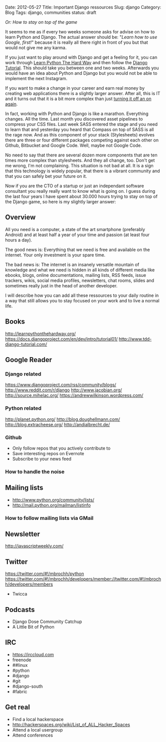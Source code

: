 Date: 2012-05-27
Title: Important Django ressources
Slug: django
Category: Blog
Tags: django, communities
status: draft

*Or: How to stay on top of the game*

It seems to me as if every two weeks someone asks for advise on how to learn
Python and Django. The actual answer should be: "*Learn how to use Google,
first!*" because it is really all there right in front of you  but that would
not give me any karma.

If you just want to play around with Django and get a feeling for it, you can
work through [Learn Python The Hard Way](http://learnpythonthehardway.org/)
and then follow the [Django Tutorial](https://docs.djangoproject.com/en/dev/intro/tutorial01/).
This should take you between one and two weeks. Afterwards you would have an
idea about Python and Django but you would not be able to implement the next
Instagram.

If you want to make a change in your career and earn real money by creating
web applications there is a slightly larger answer. After all, this is IT and
it turns out that it is a bit more complex than just [turning it off an on
again](https://www.youtube.com/watch?v=p85xwZ_OLX0).

In fact, working with Python and Django is like a marathon. Everything changes.
All the time. Last month you discovered asset pipelines to compress your CSS
files.  Last week SASS entered the stage and you need to learn that and
yesterday you heard that Compass on top of SASS is all the rage now. And as
this component of your stack (Stylesheets) evolves there are three or four
different packages competing against each other on Github, Bitbucket and Google
Code. Well, maybe not Google Code.

No need to say that there are several dozen more components that are ten times
more complex than stylesheets. And they all change, too. Don't get me wrong,
I'm not complaining. This situation is not bad at all. It is a sign that this
technology is widely popular, that there is a vibrant community and that you
can safely bet your future on it.

Now if you are the CTO of a startup or just an independant software consultant
you really really want to know what is going on. I guess during the last four
years I have spent about 30.000 hours trying to stay on top of the Django game,
so here is my slightly larger answer:

## Overview

All you need is a computer, a state of the art smartphone (preferably Android)
and at least half a year of your time and passion (at least four hours a day).

The good news is: Everything that we need is free and available on the
internet. Your only investment is your spare time.

The bad news is: The internet is an insanely versatile mountain of knowledge
and what we need is hidden in all kinds of different media like ebooks, blogs,
online documentations, mailing lists, RSS feeds, issue trackers, wikis, social
media profiles, newsletters, chat rooms, slides and sometimes really just in
the head of another developer.

I will describe how you can add all these ressources to your daily routine
in a way that still allows you to stay focused on your work and to live a
normal life.

## Books

http://learnpythonthehardway.org/
https://docs.djangoproject.com/en/dev/intro/tutorial01/
http://www.tdd-django-tutorial.com/

## Google Reader

### Django related

https://www.djangoproject.com/rss/community/blogs/
http://www.reddit.com/r/django
http://www.jacobian.org/
http://source.mihelac.org/
https://andrewwilkinson.wordpress.com/

### Python related

http://planet.python.org/
http://blog.doughellmann.com/
http://blog.extracheese.org/
http://andialbrecht.de/

### Github

* Only follow repos that you actively contribute to
* Save interesting repos on Evernote
* Subscribe to your news feed

### How to handle the noise

## Mailing lists

* http://www.python.org/community/lists/
* http://mail.python.org/mailman/listinfo

### How to follow mailing lists via GMail

## Newsletter

http://javascriptweekly.com/

## Twitter

https://twitter.com/#!/mbrochh/python
https://twitter.com/#!/mbrochh/developers/member://twitter.com/#!/mbrochh/developers/members

* Twicca

## Podcasts

* Django Dose Community Catchup
* A Little Bit of Python

## IRC

* https://irccloud.com
* freenode
* ##linux
* #python
* #django
* #git
* #django-south
* #fabric

## Get real

* Find a local hackerspace
* http://hackerspaces.org/wiki/List_of_ALL_Hacker_Spaces
* Attend a local usergroup
* Attend conferences
